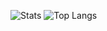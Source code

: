 
![Stats](https://github-readme-stats.vercel.app/api?username=ParadoxEXE&show_icons=true&theme=radical)
![Top Langs](https://github-readme-stats.vercel.app/api/top-langs/?username=anuraghazra&layout=compact&show_icons=true&theme=radical)

